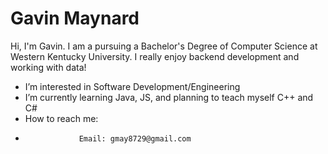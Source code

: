 # Gavin Maynard
Hi, I'm Gavin. I am a pursuing a Bachelor's Degree of Computer Science at Western Kentucky University. I really enjoy backend development and working with data!
- I’m interested in Software Development/Engineering
- I’m currently learning Java, JS, and planning to teach myself C++ and C#
- How to reach me:
-                 Email: gmay8729@gmail.com

